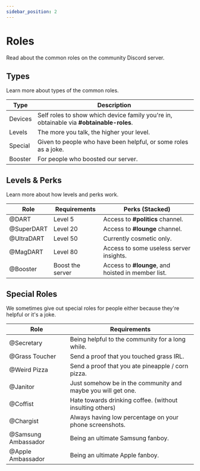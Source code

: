 ```yaml
---
sidebar_position: 2
---
```


# Roles

Read about the common roles on the community Discord server.

## Types

Learn more about types of the common roles.

| Type    | Description                                                                             |
|---------|-----------------------------------------------------------------------------------------|
| Devices | Self roles to show which device family you're in, obtainable via **#obtainable-roles**. |
| Levels  | The more you talk, the higher your level.                                               |
| Special | Given to people who have been helpful, or some roles as a joke.                         |
| Booster | For people who boosted our server.                                                      |


## Levels & Perks

Learn more about how levels and perks work.

| Role       | Requirements     | Perks (Stacked)                                    |
|------------|------------------|----------------------------------------------------|
| @DART      | Level 5          | Access to **#politics** channel.                   |
| @SuperDART | Level 20         | Access to **#lounge** channel.                     |
| @UltraDART | Level 50         | Currently cosmetic only.                           |
| @MagDART   | Level 80         | Access to some useless server insights.            |
| @Booster   | Boost the server | Access to **#lounge**, and hoisted in member list. |

## Special Roles

We sometimes give out special roles for people either because they're helpful or it's a joke.

| Role                | Requirements                                                 |
|---------------------|--------------------------------------------------------------|
| @Secretary          | Being helpful to the community for a long while.             |
| @Grass Toucher      | Send a proof that you touched grass IRL.                     |
| @Weird Pizza        | Send a proof that you ate pineapple / corn pizza.            |
| @Janitor            | Just somehow be in the community and maybe you will get one. |
| @Coffist            | Hate towards drinking coffee. (without insulting others)     |
| @Chargist           | Always having low percentage on your phone screenshots.      |
| @Samsung Ambassador | Being an ultimate Samsung fanboy.                            |
| @Apple Ambassador   | Being an ultimate Apple fanboy.                              |